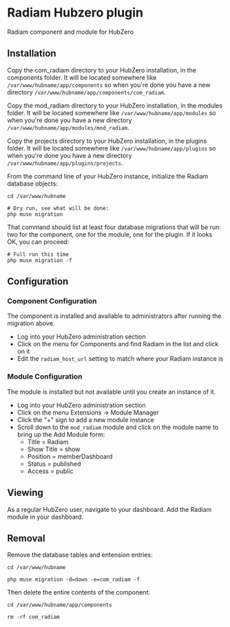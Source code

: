# Radiam Hubzero plugin

Radiam component and module for HubZero

## Installation

Copy the com_radiam directory to your HubZero installation, in the components folder.  It will be located somewhere like `/var/www/hubname/app/components` so when you're done you have a new directory `/var/www/hubname/app/components/com_radiam`.

Copy the mod_radiam directory to your HubZero installation, in the modules folder.  It will be located somewhere like `/var/www/hubname/app/modules` so when you're done you have a new directory `/var/www/hubname/app/modules/mod_radiam`.

Copy the projects directory to your HubZero installation, in the plugins folder.  It will be located somewhere like `/var/www/hubname/app/plugins` so when you're done you have a new directory `/var/www/hubname/app/plugins/projects`.

From the command line of your HubZero instance, initialize the Radiam database objects:

```
cd /var/www/hubname

# Dry run, see what will be done:
php muse migration
```

That command should list at least four database migrations that will be run: two for the component, one for the module, one for the plugin.  If it looks OK, you can proceed:

```
# Full run this time
php muse migration -f
```

## Configuration

### Component Configuration

The component is installed and available to administrators after running the migration above.  

- Log into your HubZero administration section
- Click on the menu for Components and find Radiam in the list and click on it
- Edit the `radiam_host_url` setting to match where your Radiam instance is

### Module Configuration

The module is installed but not available until you create an instance of it.

- Log into your HubZero administration section
- Click on the menu Extensions -> Module Manager
- Click the "+" sign to add a new module instance
- Scroll down to the `mod_radiam` module and click on the module name to bring up the Add Module form:
    - Title = Radiam
    - Show Title = show
    - Position = memberDashboard
    - Status = published
    - Access = public

## Viewing

As a regular HubZero user, navigate to your dashboard.  Add the Radiam module in your dashboard.


## Removal

Remove the database tables and entension entries:

```
cd /var/www/hubname

php muse migration -d=down -e=com_radiam -f
```

Then delete the entire contents of the component:

```
cd /var/www/hubname/app/components

rm -rf com_radiam
```